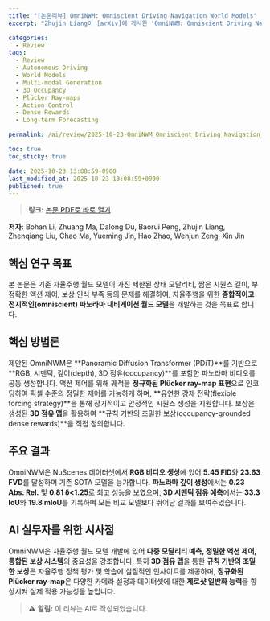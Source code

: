 ```yaml
---
title: "[논문리뷰] OmniNWM: Omniscient Driving Navigation World Models"
excerpt: "Zhujin Liang이 [arXiv]에 게시한 'OmniNWM: Omniscient Driving Navigation World Models' 논문에 대한 자세한 리뷰입니다."

categories:
  - Review
tags:
  - Review
  - Autonomous Driving
  - World Models
  - Multi-modal Generation
  - 3D Occupancy
  - Plücker Ray-maps
  - Action Control
  - Dense Rewards
  - Long-term Forecasting

permalink: /ai/review/2025-10-23-OmniNWM_Omniscient_Driving_Navigation_World_Models/

toc: true
toc_sticky: true

date: 2025-10-23 13:08:59+0900
last_modified_at: 2025-10-23 13:08:59+0900
published: true
---
```

> **링크:** [논문 PDF로 바로 열기](https://arxiv.org/abs/2510.18313)

**저자:** Bohan Li, Zhuang Ma, Dalong Du, Baorui Peng, Zhujin Liang, Zhenqiang Liu, Chao Ma, Yueming Jin, Hao Zhao, Wenjun Zeng, Xin Jin



## 핵심 연구 목표
본 논문은 기존 자율주행 월드 모델이 가진 제한된 상태 모달리티, 짧은 시퀀스 길이, 부정확한 액션 제어, 보상 인식 부족 등의 문제를 해결하여, 자율주행을 위한 **종합적이고 전지적인(omniscient) 파노라마 내비게이션 월드 모델**을 개발하는 것을 목표로 합니다.

## 핵심 방법론
제안된 OmniNWM은 **Panoramic Diffusion Transformer (PDiT)**를 기반으로 **RGB, 시맨틱, 깊이(depth), 3D 점유(occupancy)**를 포함한 파노라마 비디오를 공동 생성합니다. 액션 제어를 위해 궤적을 **정규화된 Plücker ray-map 표현**으로 인코딩하여 픽셀 수준의 정밀한 제어를 가능하게 하며, **유연한 강제 전략(flexible forcing strategy)**을 통해 장기적이고 안정적인 시퀀스 생성을 지원합니다. 보상은 생성된 **3D 점유 맵**을 활용하여 **규칙 기반의 조밀한 보상(occupancy-grounded dense rewards)**을 직접 정의합니다.

## 주요 결과
OmniNWM은 NuScenes 데이터셋에서 **RGB 비디오 생성**에 있어 **5.45 FID**와 **23.63 FVD**를 달성하며 기존 SOTA 모델을 능가합니다. **파노라마 깊이 생성**에서는 **0.23 Abs. Rel.** 및 **0.81 δ<1.25**로 최고 성능을 보였으며, **3D 시맨틱 점유 예측**에서는 **33.3 IoU**와 **19.8 mIoU**를 기록하며 모든 비교 모델보다 뛰어난 결과를 보여주었습니다.

## AI 실무자를 위한 시사점
OmniNWM은 자율주행 월드 모델 개발에 있어 **다중 모달리티 예측, 정밀한 액션 제어, 통합된 보상 시스템**의 중요성을 강조합니다. 특히 **3D 점유 맵**을 통한 **규칙 기반의 조밀한 보상**은 자율주행 정책 평가 및 학습에 실질적인 인사이트를 제공하며, **정규화된 Plücker ray-map**은 다양한 카메라 설정과 데이터셋에 대한 **제로샷 일반화 능력**을 향상시켜 실제 적용 가능성을 높입니다.

> ⚠️ **알림:** 이 리뷰는 AI로 작성되었습니다.